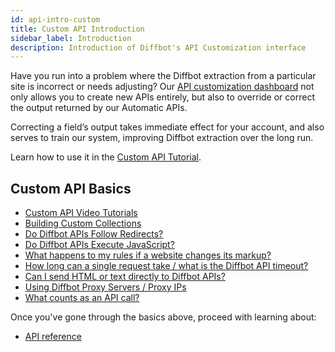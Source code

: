 ```yaml
---
id: api-intro-custom
title: Custom API Introduction
sidebar_label: Introduction
description: Introduction of Diffbot's API Customization interface
---
```


Have you run into a problem where the Diffbot extraction from a particular site is incorrect or needs adjusting? Our [API customization dashboard](tutorials-new-dashboard) not only allows you to create new APIs entirely, but also to override or correct the output returned by our Automatic APIs.

Correcting a field’s output takes immediate effect for your account, and also serves to train our system, improving Diffbot extraction over the long run.

Learn how to use it in the [Custom API Tutorial](api-basics-custom).

## Custom API Basics

- [Custom API Video Tutorials](tutorials-custom-video)
- [Building Custom Collections](guides-custom-collections)
- [Do Diffbot APIs Follow Redirects?](explain-apis-follow-redirects)
- [Do Diffbot APIs Execute JavaScript?](explain-apis-javascript-support)
- [What happens to my rules if a website changes its markup?](explain-custom-rule-breaks)
- [How long can a single request take / what is the Diffbot API timeout?](/docs/en/explain-diffbot-api-timeout)
- [Can I send HTML or text directly to Diffbot APIs?](explain-posting-text-html)
- [Using Diffbot Proxy Servers / Proxy IPs](explain-using-different-proxies)
- [What counts as an API call?](explain-what-counts-as-api-call)

Once you've gone through the basics above, proceed with learning about:

- [API reference](api-custom)
